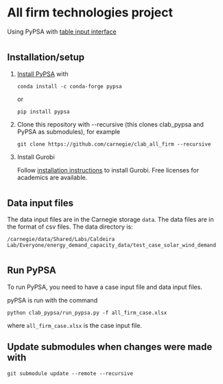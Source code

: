 # All firm technologies project 

Using PyPSA with [table input interface](https://github.com/carnegie/clab_pypsa)

#
## Installation/setup

1. [Install PyPSA](https://pypsa.readthedocs.io/en/latest/installation.html) with

   ```conda install -c conda-forge pypsa```

   or 

   ```pip install pypsa```


2. Clone this repository with --recursive (this clones clab_pypsa and PyPSA as submodules), for example

   ```git clone https://github.com/carnegie/clab_all_firm --recursive```


3. Install Gurobi

   Follow [installation instructions](https://www.gurobi.com/documentation/10.0/quickstart_windows/cs_python_installation_opt.html) to install Gurobi. Free licenses for academics are available.


#
## Data input files

The data input files are in the Carnegie storage `data`. The data files are in the format of csv files. The data directory is:

```/carnegie/data/Shared/Labs/Caldeira Lab/Everyone/energy_demand_capacity_data/test_case_solar_wind_demand```

#
## Run PyPSA

To run PyPSA, you need to have a case input file and data input files.

pyPSA is run with the command

```python clab_pypsa/run_pypsa.py -f all_firm_case.xlsx```

where `all_firm_case.xlsx` is the case input file.

## Update submodules when changes were made with

```git submodule update --remote --recursive```
